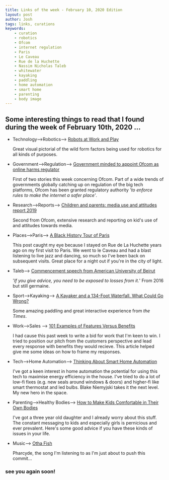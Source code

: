 ```yaml
---
title: Links of the week - February 10, 2020 Edition
layout: post
author: Josh
tags: links, curations
keywords:
    - curation
    - robotics
    - Ofcom
    - internet regulation
    - Paris
    - Le Caveau
    - Rue de la Huchette
    - Nassim Nicholas Taleb
    - whitewater
    - kayaking
    - paddling
    - home automation
    - smart home
    - parenting
    - body image
---
```


## Some interesting things to read that I found during the week of February 10th, 2020 ...

* Technology-->Robotics--> <a href="https://www.theatlantic.com/photo/2020/02/photos-robots-work-and-play/606196/" target="_blank">Robots at Work and Play</a>

    Great visual pictorial of the wild form factors being used for robotics for all kinds of purposes.

* Government-->Regulation--> <a href="https://www.gov.uk/government/news/government-minded-to-appoint-ofcom-as-online-harms-regulator" target="_blank">Government minded to appoint Ofcom as online harms regulator</a>

    First of two stories this week concerning Ofcom. Part of a wide trends of governments globally catching up on regulation of the big tech platforms, Ofcom has been granted regulatory authority *'to enforce rules to make the internet a safer place'*.

* Research-->Reports--> <a href="https://www.ofcom.org.uk/research-and-data/media-literacy-research/childrens/children-and-parents-media-use-and-attitudes-report-2019" target="_blank">Children and parents: media use and attitudes report 2019</a>

    Second from Ofcom, extensive research and reporting on kid's use of and attitudes towards media.

* Places-->Paris--> <a href="https://www.afar.com/magazine/black-history-in-paris-places-to-visit-and-best-guided-tours" target="_blank">A Black History Tour of Paris</a>

    This post caught my eye because I stayed on Rue de La Huchette years ago on my first visit to Paris. We went to le Caveau and had a blast listening to live jazz and dancing, so much so I've been back on subsequent visits. Great place for a night out if you're in the city of light.

* Taleb--> <a href="https://medium.com/@nntaleb/commencement-address-american-university-in-beirut-2016-a5c6d57984b" target="_blank">Commencement speech from American University of Beirut</a>

    '*If you give advice, you need to be exposed to losses from it.*' From 2016 but still germaine.

* Sport-->Kayaking--> <a href="https://www.nytimes.com/2020/02/10/sports/kayak-waterfall.html" target="_blank">A Kayaker and a 134-Foot Waterfall. What Could Go Wrong?</a>

    Some amazing paddling and great interactive experience from *the Times*.

* Work-->Sales --> <a href="https://www.vappingo.com/word-blog/examples-of-features-versus-benefits/" target="_blank">101 Examples of Features Versus Benefits</a>

    I had cause this past week to write a bid for work that I'm keen to win. I tried to position our pitch from the customers perspective and lead every response with benefits they would recieve. This article helped give me some ideas on how to frame my responses.

* Tech-->Home Automation--> <a href="https://blakeniemyjski.com/home-automation/thinking-about-smart-home-power-usage/" target="_blank">Thinking About Smart Home Automation</a>

    I've got a keen interest in home automation the potential for using this tech to maximise energy efficiency in the house. I've tried to do a lot of low-fi fixes (e.g. new seals around windows & doors) and higher-fi like smart thermostat and led bulbs. Blake Niemyjski takes it the next level. My new hero in the space.

* Parenting-->Healthy Bodies--> <a href="https://getpocket.com/explore/item/how-to-make-kids-comfortable-in-their-own-bodies" target="_blank">How to Make Kids Comfortable in Their Own Bodies</a>

    I've got a three year old daughter and I already worry about this stuff. The constant messaging to kids and especially girls is pernicious and ever prevalent. Here's some good advice if you have these kinds of issues in your life.

* Music--> <a href="https://open.spotify.com/track/1KcZRMyC2tSs3CMIsng9wx" target="_blank">Otha Fish</a>

    Pharcyde, the song I'm listening to as I'm just about to push this commit...

### see you again soon!


